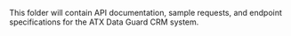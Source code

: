 This folder will contain API documentation, sample requests, and endpoint specifications for the ATX Data Guard CRM system.
